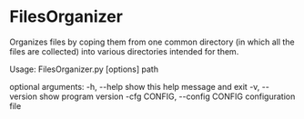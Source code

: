 # FilesOrganizer
Organizes files by coping them from one common directory (in which all the files are collected) into various directories intended for them.

Usage: FilesOrganizer.py [options] path

optional arguments:                                                                                                                       -h, --help                      show this help message and exit                                                                           -v, --version                   show program version                                                                                      -cfg CONFIG, --config CONFIG    configuration file
